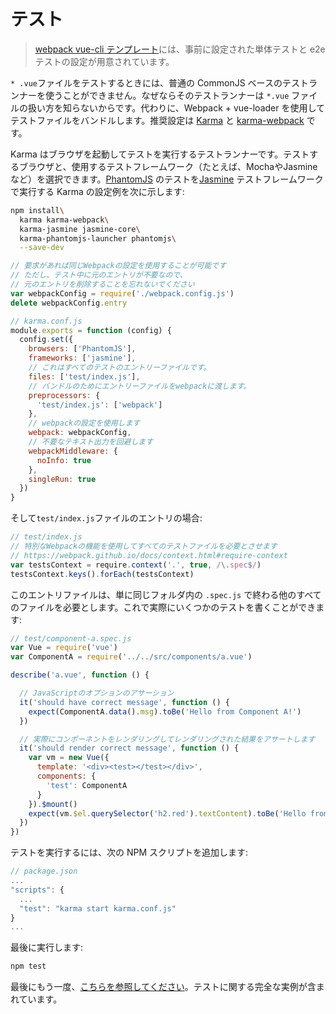 # テスト

> [webpack vue-cli テンプレート](https://github.com/vuejs-templates/webpack)には、事前に設定された単体テストと e2e テストの設定が用意されています。

`* .vue`ファイルをテストするときには、普通の CommonJS ベースのテストランナーを使うことができません。なぜならそのテストランナーは `*.vue` ファイルの扱い方を知らないからです。代わりに、Webpack + vue-loader を使用してテストファイルをバンドルします。推奨設定は [Karma](http://karma-runner.github.io/0.13/index.html) と [karma-webpack](https://github.com/webpack/karma-webpack) です。

Karma はブラウザを起動してテストを実行するテストランナーです。テストするブラウザと、使用するテストフレームワーク（たとえば、MochaやJasmineなど）を選択できます。[PhantomJS](http://phantomjs.org/) のテストを[Jasmine](http://jasmine.github.io/edge/introduction.html) テストフレームワークで実行する Karma の設定例を次に示します:

``` bash
npm install\
  karma karma-webpack\
  karma-jasmine jasmine-core\
  karma-phantomjs-launcher phantomjs\
  --save-dev
```

``` js
// 要求があれば同じWebpackの設定を使用することが可能です
// ただし、テスト中に元のエントリが不要なので、
// 元のエントリを削除することを忘れないでください
var webpackConfig = require('./webpack.config.js')
delete webpackConfig.entry

// karma.conf.js
module.exports = function (config) {
  config.set({
    browsers: ['PhantomJS'],
    frameworks: ['jasmine'],
    // これはすべてのテストのエントリーファイルです。
    files: ['test/index.js'],
    // バンドルのためにエントリーファイルをwebpackに渡します。
    preprocessors: {
      'test/index.js': ['webpack']
    },
    // webpackの設定を使用します
    webpack: webpackConfig,
    // 不要なテキスト出力を回避します
    webpackMiddleware: {
      noInfo: true
    },
    singleRun: true
  })
}
```

そして`test/index.js`ファイルのエントリの場合:

``` js
// test/index.js
// 特別なWebpackの機能を使用してすべてのテストファイルを必要とさせます
// https://webpack.github.io/docs/context.html#require-context
var testsContext = require.context('.', true, /\.spec$/)
testsContext.keys().forEach(testsContext)
```

このエントリファイルは、単に同じフォルダ内の `.spec.js` で終わる他のすべてのファイルを必要とします。これで実際にいくつかのテストを書くことができます:

``` js
// test/component-a.spec.js
var Vue = require('vue')
var ComponentA = require('../../src/components/a.vue')

describe('a.vue', function () {

  // JavaScriptのオプションのアサーション
  it('should have correct message', function () {
    expect(ComponentA.data().msg).toBe('Hello from Component A!')
  })

  // 実際にコンポーネントをレンダリングしてレンダリングされた結果をアサートします
  it('should render correct message', function () {
    var vm = new Vue({
      template: '<div><test></test></div>',
      components: {
        'test': ComponentA
      }
    }).$mount()
    expect(vm.$el.querySelector('h2.red').textContent).toBe('Hello from Component A!')
  })
})
```

テストを実行するには、次の NPM スクリプトを追加します:

``` js
// package.json
...
"scripts": {
  ...
  "test": "karma start karma.conf.js"
}
...
```

最後に実行します:

``` bash
npm test
```

最後にもう一度、[こちらを参照してください](https://github.com/vuejs-templates/webpack)。テストに関する完全な実例が含まれています。
